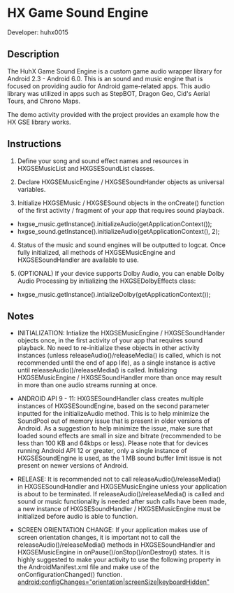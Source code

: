 HX Game Sound Engine
====================

Developer: huhx0015

## Description

The HuhX Game Sound Engine is a custom game audio wrapper library for Android 2.3 - Android 6.0. This is an sound and music engine that is focused on providing audio for Android game-related apps. This audio library was utilized in apps such as StepBOT, Dragon Geo, Cid's Aerial Tours, and Chrono Maps.

The demo activity provided with the project provides an example how the HX GSE library works.

## Instructions

1. Define your song and sound effect names and resources in HXGSEMusicList and HXGSESoundList classes.

2. Declare HXGSEMusicEngine / HXGSESoundHander objects as universal variables. 
 
3. Initialize HXGSEMusic / HXGSESound objects in the onCreate() function of the first activity / fragment of your app that requires sound playback. 
  - hxgse_music.getInstance().initializeAudio(getApplicationContext());
  - hxgse_sound.getInstance().initializeAudio(getApplicationContext(), 2);
  
4. Status of the music and sound engines will be outputted to logcat. Once fully initialized, all methods of HXGSEMusicEngine and HXGSESoundHandler are available to use.

5. (OPTIONAL) If your device supports Dolby Audio, you can enable Dolby Audio Processing by initializing the HXGSEDolbyEffects class:
  - hxgse_music.getInstance().intializeDolby(getApplicationContext());

## Notes

- INITIALIZATION: Intialize the HXGSEMusicEngine / HXGSESoundHander objects once, in the first activity of your app that requires sound playback. No need to re-initialize these objects in other activity instances (unless releaseAudio()/releaseMedia() is called, which is not recommended until the end of app life), as a single instance is active until releaseAudio()/releaseMedia() is called. Initializing HXGSEMusicEngine / HXGSESoundHandler more than once may result in more than one audio streams running at once.

- ANDROID API 9 - 11: HXGSESoundHandler class creates multiple instances of HXGSESoundEngine, based on the second parameter inputted for the initializeAudio method. This is to help minimize the SoundPool out of memory issue that is present in older versions of Android. As a suggestion to help minimize the issue, make sure that loaded sound effects are small in size and bitrate (recommended to be less than 100 KB and 64kbps or less). Please note that for devices running Android API 12 or greater, only a single instance of HXGSESoundEngine is used, as the 1 MB sound buffer limit issue is not present on newer versions of Android.

- RELEASE: It is recommended not to call releaseAudio()/releaseMedia() in HXGSESoundHandler and HXGSEMusicEngine unless your application is about to be terminated. If releaseAudio()/releaseMedia() is called and sound or music functionality is needed after such calls have been made, a new instance of HXGSESoundHandler / HXGSEMusicEngine must be initialized before audio is able to function.

- SCREEN ORIENTATION CHANGE: If your application makes use of screen orientation changes, it is important not to call the releaseAudio()/releaseMedia() methods in HXGSESoundHandler and HXGSEMusicEngine in onPause()/onStop()/onDestroy() states. It is highly suggested to make your activity to use the following property in the AndroidManifest.xml file and make use of the onConfigurationChanged() function. <android:configChanges="orientation|screenSize|keyboardHidden">
